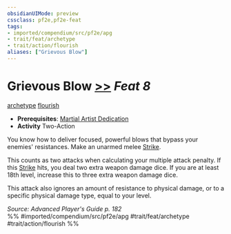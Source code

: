 ```yaml
---
obsidianUIMode: preview
cssclass: pf2e,pf2e-feat
tags:
- imported/compendium/src/pf2e/apg
- trait/feat/archetype
- trait/action/flourish
aliases: ["Grievous Blow"]
---
```

# Grievous Blow  [>>](chapter-9-playing-the-game.md#Actions "Two-Action") *Feat 8*  
[archetype](archetype.md)  [flourish](flourish.md)  

- **Prerequisites**: [Martial Artist Dedication](martial-artist-dedication-apg.md)
- **Activity** Two-Action

You know how to deliver focused, powerful blows that bypass your enemies' resistances. Make an unarmed melee [Strike](strike.md).

This counts as two attacks when calculating your multiple attack penalty. If this [Strike](strike.md) hits, you deal two extra weapon damage dice. If you are at least 18th level, increase this to three extra weapon damage dice.

This attack also ignores an amount of resistance to physical damage, or to a specific physical damage type, equal to your level.

*Source: Advanced Player's Guide p. 182*  
%% #imported/compendium/src/pf2e/apg #trait/feat/archetype #trait/action/flourish %%